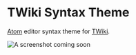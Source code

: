 # TWiki Syntax Theme

[Atom](http://atom.io) editor syntax theme for [TWiki](http://twiki.org).
 
![A screenshot coming soon](http://www.mindforger.com/images/atom-language-twiki.png)
